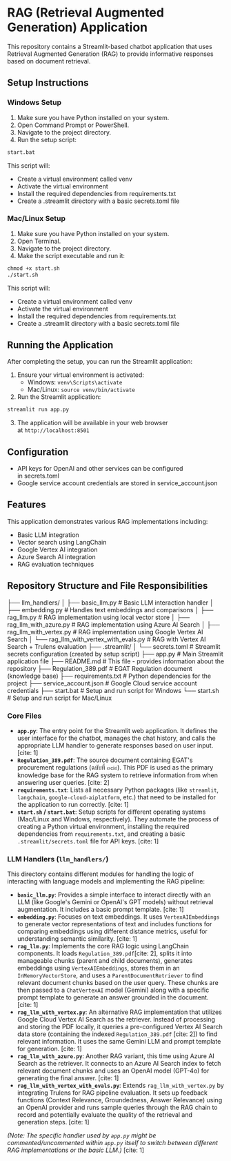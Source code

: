 # **RAG (Retrieval Augmented Generation) Application**

This repository contains a Streamlit-based chatbot application that uses Retrieval Augmented Generation (RAG) to provide informative responses based on document retrieval.

## **Setup Instructions**

### **Windows Setup**

1. Make sure you have Python installed on your system.
2. Open Command Prompt or PowerShell.
3. Navigate to the project directory.
4. Run the setup script:

```bash
start.bat
```

This script will:

- Create a virtual environment called venv
- Activate the virtual environment
- Install the required dependencies from requirements.txt
- Create a .streamlit directory with a basic secrets.toml file

### **Mac/Linux Setup**

1. Make sure you have Python installed on your system.
2. Open Terminal.
3. Navigate to the project directory.
4. Make the script executable and run it:

```bash
chmod +x start.sh
./start.sh
```

This script will:

- Create a virtual environment called venv
- Activate the virtual environment
- Install the required dependencies from requirements.txt
- Create a .streamlit directory with a basic secrets.toml file

## **Running the Application**

After completing the setup, you can run the Streamlit application:

1. Ensure your virtual environment is activated:
    - Windows: `venv\Scripts\activate`
    - Mac/Linux: `source venv/bin/activate`
2. Run the Streamlit application:

```bash
streamlit run app.py
```
3. The application will be available in your web browser at `http://localhost:8501`

## **Configuration**

- API keys for OpenAI and other services can be configured in secrets.toml
- Google service account credentials are stored in service_account.json

## **Features**

This application demonstrates various RAG implementations including:

- Basic LLM integration
- Vector search using LangChain
- Google Vertex AI integration
- Azure Search AI integration
- RAG evaluation techniques

## Repository Structure and File Responsibilities
├── llm_handlers/
│   ├── basic_llm.py             # Basic LLM interaction handler
│   ├── embedding.py             # Handles text embeddings and comparisons
│   ├── rag_llm.py               # RAG implementation using local vector store
│   ├── rag_llm_with_azure.py    # RAG implementation using Azure AI Search
│   ├── rag_llm_with_vertex.py   # RAG implementation using Google Vertex AI Search
│   └── rag_llm_with_vertex_with_evals.py # RAG with Vertex AI Search + Trulens evaluation
├── .streamlit/
│   └── secrets.toml             # Streamlit secrets configuration (created by setup script)
├── app.py                       # Main Streamlit application file
├── README.md                    # This file - provides information about the repository
├── Regulation_389.pdf           # EGAT Regulation document (knowledge base) 
├── requirements.txt             # Python dependencies for the project 
├── service_account.json         # Google Cloud service account credentials 
├── start.bat                    # Setup and run script for Windows 
└── start.sh                     # Setup and run script for Mac/Linux 

### Core Files

* **`app.py`**: The entry point for the Streamlit web application. It defines the user interface for the chatbot, manages the chat history, and calls the appropriate LLM handler to generate responses based on user input. [cite: 1]
* **`Regulation_389.pdf`**: The source document containing EGAT's procurement regulations (ฉบับที่ ๓๘๙). This PDF is used as the primary knowledge base for the RAG system to retrieve information from when answering user queries. [cite: 2]
* **`requirements.txt`**: Lists all necessary Python packages (like `streamlit`, `langchain`, `google-cloud-aiplatform`, etc.) that need to be installed for the application to run correctly. [cite: 1]
* **`start.sh` / `start.bat`**: Setup scripts for different operating systems (Mac/Linux and Windows, respectively). They automate the process of creating a Python virtual environment, installing the required dependencies from `requirements.txt`, and creating a basic `.streamlit/secrets.toml` file for API keys. [cite: 1]

### LLM Handlers (`llm_handlers/`)

This directory contains different modules for handling the logic of interacting with language models and implementing the RAG pipeline:

* **`basic_llm.py`**: Provides a simple interface to interact directly with an LLM (like Google's Gemini or OpenAI's GPT models) without retrieval augmentation. It includes a basic prompt template. [cite: 1]
* **`embedding.py`**: Focuses on text embeddings. It uses `VertexAIEmbeddings` to generate vector representations of text and includes functions for comparing embeddings using different distance metrics, useful for understanding semantic similarity. [cite: 1]
* **`rag_llm.py`**: Implements the core RAG logic using LangChain components. It loads `Regulation_389.pdf`[cite: 2], splits it into manageable chunks (parent and child documents), generates embeddings using `VertexAIEmbeddings`, stores them in an `InMemoryVectorStore`, and uses a `ParentDocumentRetriever` to find relevant document chunks based on the user query. These chunks are then passed to a `ChatVertexAI` model (Gemini) along with a specific prompt template to generate an answer grounded in the document. [cite: 1]
* **`rag_llm_with_vertex.py`**: An alternative RAG implementation that utilizes Google Cloud Vertex AI Search as the retriever. Instead of processing and storing the PDF locally, it queries a pre-configured Vertex AI Search data store (containing the indexed `Regulation_389.pdf` [cite: 2]) to find relevant information. It uses the same Gemini LLM and prompt template for generation. [cite: 1]
* **`rag_llm_with_azure.py`**: Another RAG variant, this time using Azure AI Search as the retriever. It connects to an Azure AI Search index to fetch relevant document chunks and uses an OpenAI model (GPT-4o) for generating the final answer. [cite: 1]
* **`rag_llm_with_vertex_with_evals.py`**: Extends `rag_llm_with_vertex.py` by integrating Trulens for RAG pipeline evaluation. It sets up feedback functions (Context Relevance, Groundedness, Answer Relevance) using an OpenAI provider and runs sample queries through the RAG chain to record and potentially evaluate the quality of the retrieval and generation steps. [cite: 1]

*(Note: The specific handler used by `app.py` might be commented/uncommented within `app.py` itself to switch between different RAG implementations or the basic LLM.)* [cite: 1]
